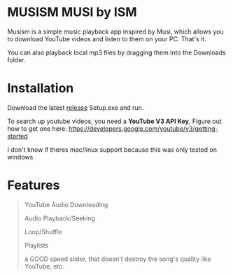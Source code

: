 # MUSISM  MUSI by ISM
Musism is a simple music playback app inspired by Musi, which allows you to download YouTube videos and listen to them on your PC. That's it.

You can also playback local mp3 files by dragging them into the Downloads folder.

# Installation

Download the latest [release](https://github.com/prod-ism/MUSISM/releases) Setup.exe and run.

To search up youtube videos, you need a **YouTube V3 API Key**, Figure out how to get one here: https://developers.google.com/youtube/v3/getting-started

I don't know if theres mac/linux support because this was only tested on windows

# Features
> YouTube Audio Downloading
> 
> Audio Playback/Seeking
> 
> Loop/Shuffle
> 
> Playlists
>
> a GOOD speed slider, that doesn't destroy the song's quality like YouTube, etc.
